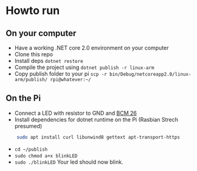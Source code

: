 # Howto run

## On your computer
* Have a working .NET core 2.0 environment on your computer
* Clone this repo
* Install deps
 `dotnet restore`
* Compile the project using
 `dotnet publish -r linux-arm`
* Copy publish folder to your pi
 `scp -r bin/Debug/netcoreapp2.0/linux-arm/publish/ rpi@whatever:~/`

## On the Pi
* Connect a LED with resistor to GND and [BCM 26](https://pinout.xyz/pinout/pin37_gpio26#)
* Install dependencies for dotnet runtime on the Pi (Rasbian Strech presumed)
 ```bash
     sudo apt install curl libunwind8 gettext apt-transport-https
 ```
* `cd ~/publish`
* `sudo chmod a+x blinkLED`
* `sudo ./blinkLED` Your led should now blink.

